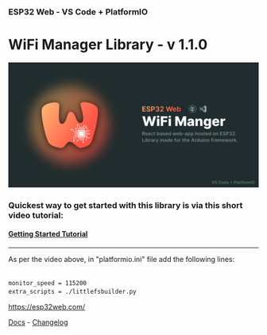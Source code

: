 ### ESP32 Web - VS Code + PlatformIO
# WiFi Manager Library - v 1.1.0

<img src="../github/Repository-Banner_VSCode+PlatformIO.png">

### Quickest way to get started with this library is via this short video tutorial:
#### [Getting Started Tutorial](https://youtu.be/lcbPMxtgacM)

---
As per the video above, in "platformio.ini" file add the following lines:

```bash

monitor_speed = 115200
extra_scripts = ./littlefsbuilder.py

```

https://esp32web.com/

[Docs](https://esp32web.com/docs) -
[Changelog](https://esp32web.com/changelog)

